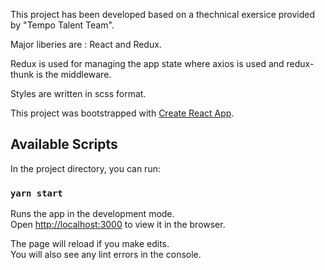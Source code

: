 This project has been developed based on a thechnical exersice provided by "Tempo Talent Team".

Major liberies are : React and Redux. 

Redux is used for managing the app state where axios is used and redux-thunk is the middleware.

Styles are written in scss format.



This project was bootstrapped with [Create React App](https://github.com/facebook/create-react-app).

## Available Scripts

In the project directory, you can run:

### `yarn start`

Runs the app in the development mode.<br />
Open [http://localhost:3000](http://localhost:3000) to view it in the browser.

The page will reload if you make edits.<br />
You will also see any lint errors in the console.

